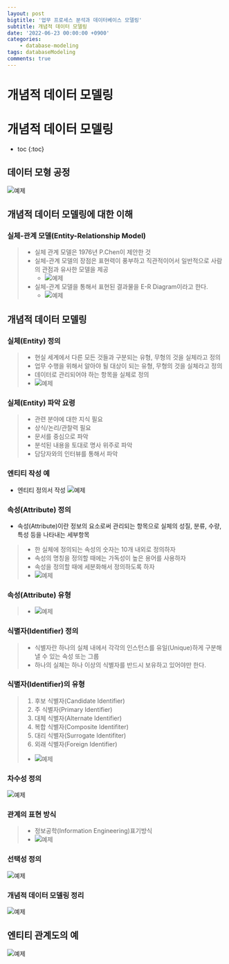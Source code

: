 ```yaml
---
layout: post
bigtitle: '업무 프로세스 분석과 데이터베이스 모델링'
subtitle: 개념적 데이터 모델링
date: '2022-06-23 00:00:00 +0900'
categories:
    - database-modeling
tags: databaseModeling
comments: true
---
```


# 개념적 데이터 모델링

# 개념적 데이터 모델링
* toc
{:toc}

## 데이터 모형 공정
![예제](/assets/img/database-modeling/DataModelProcess.png)

## 개념적 데이터 모델링에 대한 이해

### 실체-관계 모델(Entity-Relationship Model)
> + 실체 관계 모델은 1976년 P.Chen이 제안한 것
> + 실체-관계 모델의 장점은 표현력이 풍부하고 직관적이어서 일반적으로 사람의 관점과 유사한 모델을 제공
>   + ![예제](/assets/img/database-modeling/EntityRelationshipModel.png)
> + 실체-관계 모델을 통해서 표현된 결과물을 E-R Diagram이라고 한다.
>   + ![예제](/assets/img/database-modeling/E-R%20Diagram.png)


## 개념적 데이터 모델링

### 실체(Entity) 정의
> + 현실 세계에서 다른 모든 것들과 구분되는 유형, 무형의 것을 실체라고 정의
> + 업무 수행을 위해서 알아야 될 대상이 되는 유형, 무형의 것을 실체라고 정의
> + 데이터로 관리되어야 하는 항목을 실체로 정의
> + ![예제](/assets/img/database-modeling/Entity.png)

### 실체(Entity) 파악 요령
> + 관련 분야에 대한 지식 필요
> + 상식/논리/관찰력 필요
> + 문서를 중심으로 파악
> + 분석된 내용을 토대로 명사 위주로 파악
> + 담당자와의 인터뷰를 통해서 파악

### 엔티티 작성 예
* 엔티티 정의서 작성
![예제](/assets/img/database-modeling/EntityDefinition.png)

### 속성(Attribute) 정의
+ 속성(Attribute)이란 정보의 요소로써 관리되는 항목으로 실체의 성질, 분류, 수량, 특성 등을 나타내는 세부항목
> + 한 실체에 정의되는 속성의 숫자는 10개 내외로 정의하자
> + 속성의 명칭을 정의할 때에는 가독성이 높은 용어를 사용하자
> + 속성을 정의할 때에 세분화해서 정의하도록 하자
> + ![예제](/assets/img/database-modeling/Attribute.png)

### 속성(Attribute) 유형
> + ![예제](/assets/img/database-modeling/Attribute2.png)

### 식별자(Identifier) 정의
> + 식별자란 하나의 실체 내에서 각각의 인스턴스를 유일(Unique)하게 구분해 낼 수 있는 속성 또는 그룹
> + 하나의 실체는 하나 이상의 식별자를 반드시 보유하고 있어야만 한다.

### 식별자(Identifier)의 유형
> 1. 후보 식별자(Candidate Identifier)
> 2. 주 식별자(Primary Identifier)
> 3. 대체 식별자(Alternate Identifier)
> 4. 복합 식별자(Composite Identifiter)
> 5. 대리 식별자(Surrogate Identifiter)
> 6. 외래 식별자(Foreign Identifier)
> + ![예제](/assets/img/database-modeling/Identifier.png)

### 차수성 정의
![예제](/assets/img/database-modeling/count.png)

### 관계의 표현 방식
> + 정보공학(Information Engineering)표기방식
> + ![예제](/assets/img/database-modeling/InformationEngineering.png)

### 선택성 정의
![예제](/assets/img/database-modeling/Select.png)

### 개념적 데이터 모델링 정리
![예제](/assets/img/database-modeling/Modeling.png)

## 엔티티 관계도의 예
![예제](/assets/img/database-modeling/EntityExample.png)
